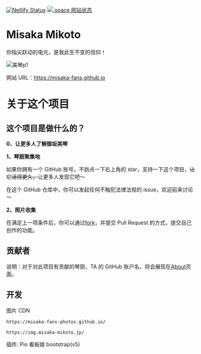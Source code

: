 [![Netlify Status](https://api.netlify.com/api/v1/badges/4d7f348e-369d-4c8e-b646-293ae9b762cb/deploy-status)](https://app.netlify.com/sites/misaka-static/deploys)
[![.space 网站状态](https://img.shields.io/website?down_color=f38ba8&label=misaka-fans.space&up_color=a6e3a1&url=https%3A%2F%2Fmisaka-fans.space)](https://misaka-fans.space)

# Misaka Mikoto

你指尖跃动的电光，是我此生不变的信仰！

![美琴p1](https://github.com/shbwb/misaka/blob/main/pic/0EE7D24A-F64D-4818-AEE8-E5C83A5696B3.jpeg)

网站 URL：https://misaka-fans.github.io

# 关于这个项目

## 这个项目是做什么的？

**0、让更多人了解御坂美琴**

**1、琴厨聚集地**

如果你拥有一个 GitHub 账号，不妨点一下右上角的 star，支持一下这个项目，<del>让它活得更久，</del>让更多人发现它吧～

在这个 GitHub 仓库中，你可以发起任何不触犯法律法规的 issue，欢迎前来讨论～

**2、照片收集**

在满足上一项条件后，你可以通过[fork](https://github.com/misaka-fans-photos/misaka-fans-photos.github.io/fork)，并提交 Pull Request 的方式，提交自己创作的功能。

## 贡献者

说明：对于对此项目有贡献的琴厨，TA 的 GitHub 账户名，将会展现在[About](https://misaka-mikoto.jp/pages/about)页面。

## 开发

图片 CDN

```
https://misaka-fans-photos.github.io/

https://img.misaka-mikoto.jp/
```

插件: Pio 看板娘
     bootstrap(v5)
     

